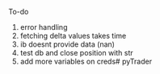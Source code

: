 To-do

1. error handling
2. fetching delta values takes time
3. ib doesnt provide data (nan)
4. test db and close position with str 
5. add more variables on creds# pyTrader

